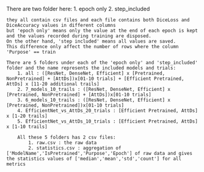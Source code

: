 There are two folder here:
    1. epoch only
    2. step_included

    they all contain csv files and each file contains both DiceLoss and DiceAccuracy values in different columns
    but 'epoch only' means only the value at the end of each epoch is kept and the values recorded during training are disposed.
    On the other hand, 'step included' means all values are saved.
    This difference only affect the number of rows where the column 'Purpose' == train

    There are 5 folders under each of the 'epoch only' and 'step_included' folder and the name represents the included models and trials:
        1. all : ([ResNet, DenseNet, Efficient] x [Pretrained, NonPretrained] + [AttDs])x[01-10 trials] + [Efficient Pretrained, AttDs] x [11-20 additional trails]
        2. 7_models_10_trails : ([ResNet, DenseNet, Efficient] x [Pretrained, NonPretrained] + [AttDs])x[01-10 trials]
        3. 6_models_10_trails : ([ResNet, DenseNet, Efficient] x [Pretrained, NonPretrained])x[01-10 trials]
        4. EfficientNet_vs_AttDs_20_trials : [Efficient Pretrained, AttDs] x [1-20 trails]
        5. EfficientNet_vs_AttDs_10_trials : [Efficient Pretrained, AttDs] x [1-10 trails]
        
        All these 5 folders has 2 csv files:
            1. raw.csv : the raw data
            2. statistics.csv : aggregation of ['ModelName','IsPretrained','Purpose','Epoch'] of raw data and gives the statistics values of ['median','mean','std','count'] for all metrics
